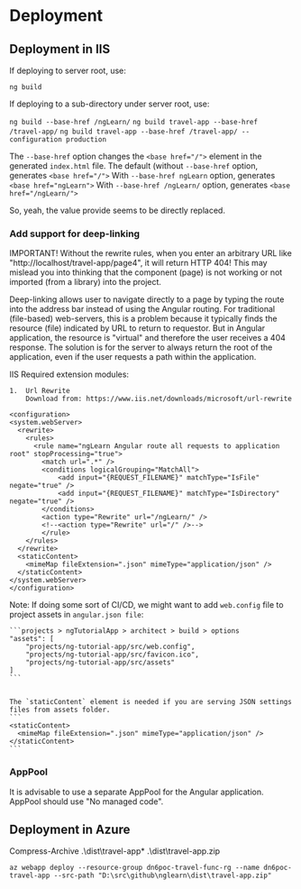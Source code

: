# Deployment

## Deployment in IIS

If deploying to server root, use:

`ng build`

If deploying to a sub-directory under server root, use:

`ng build --base-href /ngLearn/`
`ng build travel-app --base-href /travel-app/`
`ng build travel-app --base-href /travel-app/ --configuration production`

The `--base-href` option changes the `<base href="/">` element in the generated `index.html` file.
The default (without `--base-href`  option, generates `<base href="/">`
With `--base-href ngLearn`          option, generates `<base href="ngLearn">`
With `--base-href /ngLearn/`        option, generates `<base href="/ngLearn/">`

So, yeah, the value provide seems to be directly replaced.

### Add support for deep-linking

IMPORTANT! 
Without the rewrite rules, when you enter an arbitrary URL like "http://localhost/travel-app/page4", it will return HTTP 404!
This may mislead you into thinking that the component (page) is not working or not imported (from a library) into the project.

Deep-linking allows user to navigate directly to a page by typing the route into the address bar instead of using the Angular routing.
For traditional (file-based) web-servers, this is a problem because it typically finds the resource (file) indicated by URL to return to requestor.
But in Angular application, the resource is "virtual" and therefore the user receives a 404 response.
The solution is for the server to always return the root of the application, even if the user requests a path within the application.


IIS Required extension modules:

    1.  Url Rewrite
        Download from: https://www.iis.net/downloads/microsoft/url-rewrite

```web.config
<configuration>
<system.webServer>
  <rewrite>
    <rules>
      <rule name="ngLearn Angular route all requests to application root" stopProcessing="true">
        <match url=".*" />
        <conditions logicalGrouping="MatchAll">
            <add input="{REQUEST_FILENAME}" matchType="IsFile" negate="true" />
            <add input="{REQUEST_FILENAME}" matchType="IsDirectory" negate="true" />
        </conditions>
        <action type="Rewrite" url="/ngLearn/" />
        <!--<action type="Rewrite" url="/" />-->
        </rule>
    </rules>
  </rewrite>
  <staticContent>
    <mimeMap fileExtension=".json" mimeType="application/json" />
  </staticContent>
</system.webServer>
</configuration>
```

Note: 
    If doing some sort of CI/CD, we might want to add `web.config` file to project assets in `angular.json file`: 

    ```projects > ngTutorialApp > architect > build > options
    "assets": [
        "projects/ng-tutorial-app/src/web.config",
        "projects/ng-tutorial-app/src/favicon.ico",
        "projects/ng-tutorial-app/src/assets"
    ]
    ```


    The `staticContent` element is needed if you are serving JSON settings files from assets folder.
    ```
    <staticContent>
      <mimeMap fileExtension=".json" mimeType="application/json" />
    </staticContent>
    ```
    

### AppPool

It is advisable to use a separate AppPool for the Angular application.
AppPool should use "No managed code".


## Deployment in Azure

Compress-Archive .\dist\travel-app\* .\dist\travel-app.zip

`az webapp deploy --resource-group dn6poc-travel-func-rg --name dn6poc-travel-app --src-path "D:\src\github\nglearn\dist\travel-app.zip"`
